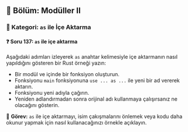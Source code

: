 ## 📘 Bölüm: Modüller II  
### 🔹 Kategori: `as` ile İçe Aktarma  
#### ❓ Soru 137: `as` ile içe aktarma

Aşağıdaki adımları izleyerek `as` anahtar kelimesiyle içe aktarmanın nasıl yapıldığını gösteren bir Rust örneği yazın:

- Bir modül ve içinde bir fonksiyon oluşturun.
- Fonksiyonu `main` fonksiyonuna `use ... as ...` ile yeni bir ad vererek aktarın.
- Fonksiyonu yeni adıyla çağırın.
- Yeniden adlandırmadan sonra orijinal adı kullanmaya çalışırsanız ne olacağını gösterin.

🔧 **Görev:** `as` ile içe aktarmayı, isim çakışmalarını önlemek veya kodu daha okunur yapmak için nasıl kullanacağınızı örnekle açıklayın.
